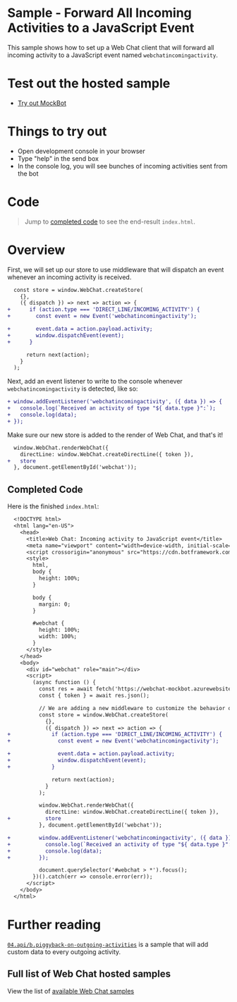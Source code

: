 # Sample - Forward All Incoming Activities to a JavaScript Event

This sample shows how to set up a Web Chat client that will forward all incoming activity to a JavaScript event named `webchatincomingactivity`.

# Test out the hosted sample

-  [Try out MockBot](https://microsoft.github.io/BotFramework-WebChat/04.api/c.incoming-activity-event)

# Things to try out

-  Open development console in your browser
-  Type "help" in the send box
-  In the console log, you will see bunches of incoming activities sent from the bot

# Code

> Jump to [completed code](#completed-code) to see the end-result `index.html`.

# Overview

First, we will set up our store to use middleware that will dispatch an event whenever an incoming activity is received.

```diff
  const store = window.WebChat.createStore(
    {},
    ({ dispatch }) => next => action => {
+      if (action.type === 'DIRECT_LINE/INCOMING_ACTIVITY') {
+        const event = new Event('webchatincomingactivity');

+        event.data = action.payload.activity;
+        window.dispatchEvent(event);
+      }

      return next(action);
    }
  );
```

Next, add an event listener to write to the console whenever `webchatincomingactivity` is detected, like so:

```diff
+ window.addEventListener('webchatincomingactivity', ({ data }) => {
+   console.log(`Received an activity of type "${ data.type }":`);
+   console.log(data);
+ });
```

Make sure our new store is added to the render of Web Chat, and that's it!

```diff
  window.WebChat.renderWebChat({
    directLine: window.WebChat.createDirectLine({ token }),
+   store
  }, document.getElementById('webchat'));
```

## Completed Code

Here is the finished `index.html`:

```diff
  <!DOCTYPE html>
  <html lang="en-US">
    <head>
      <title>Web Chat: Incoming activity to JavaScript event</title>
      <meta name="viewport" content="width=device-width, initial-scale=1.0" />
      <script crossorigin="anonymous" src="https://cdn.botframework.com/botframework-webchat/latest/webchat.js"></script>
      <style>
        html,
        body {
          height: 100%;
        }

        body {
          margin: 0;
        }

        #webchat {
          height: 100%;
          width: 100%;
        }
      </style>
    </head>
    <body>
      <div id="webchat" role="main"></div>
      <script>
        (async function () {
          const res = await fetch('https://webchat-mockbot.azurewebsites.net/directline/token', { method: 'POST' });
          const { token } = await res.json();

          // We are adding a new middleware to customize the behavior of DIRECT_LINE/INCOMING_ACTIVITY.
          const store = window.WebChat.createStore(
            {},
            ({ dispatch }) => next => action => {
+             if (action.type === 'DIRECT_LINE/INCOMING_ACTIVITY') {
+               const event = new Event('webchatincomingactivity');

+               event.data = action.payload.activity;
+               window.dispatchEvent(event);
+             }

              return next(action);
            }
          );

          window.WebChat.renderWebChat({
            directLine: window.WebChat.createDirectLine({ token }),
+           store
          }, document.getElementById('webchat'));

+         window.addEventListener('webchatincomingactivity', ({ data }) => {
+           console.log(`Received an activity of type "${ data.type }":`);
+           console.log(data);
+         });

          document.querySelector('#webchat > *').focus();
        })().catch(err => console.error(err));
      </script>
    </body>
  </html>
```

# Further reading

[`04.api/b.piggyback-on-outgoing-activities`](https://github.com/microsoft/BotFramework-WebChat/tree/master/samples/04.api/b.piggyback-on-outgoing-activities) is a sample that will add custom data to every outgoing activity.

## Full list of Web Chat hosted samples

View the list of [available Web Chat samples](https://github.com/microsoft/BotFramework-WebChat/tree/master/samples)
